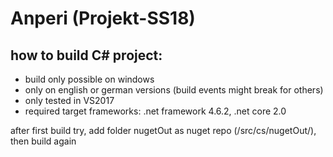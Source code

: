 # Anperi (Projekt-SS18)
## how to build C# project:
* build only possible on windows
* only on english or german versions (build events might break for others)
* only tested in VS2017
* required target frameworks: .net framework 4.6.2, .net core 2.0

after first build try, add folder nugetOut as nuget repo (/src/cs/nugetOut/), then build again
